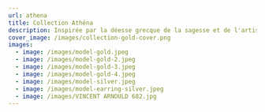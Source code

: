 ```yaml
---
url: athena
title: Collection Athéna
description: Inspirée par la déesse grecque de la sagesse et de l'artisanat, la collection Athéna incarne la force et l'élégance. Chaque pièce est un hommage à la féminité moderne, alliant des lignes épurées à des matériaux nobles pour un style intemporel.
cover_image: /images/collection-gold-cover.png
images:
  - image: /images/model-gold.jpeg
  - image: /images/model-gold-2.jpeg
  - image: /images/model-gold-3.jpeg
  - image: /images/model-gold-4.jpeg
  - image: /images/model-silver.jpeg
  - image: /images/model-earring-silver.jpeg
  - image: /images/VINCENT ARNOULD 682.jpg
---
```

